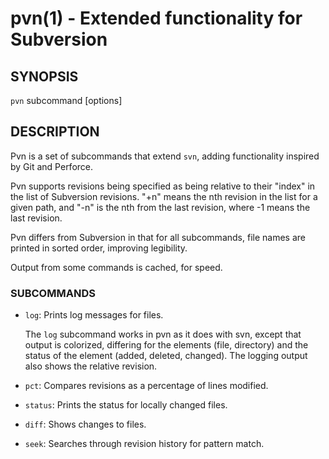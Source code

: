 pvn(1) - Extended functionality for Subversion
==============================================

## SYNOPSIS

`pvn` subcommand [options] <files>

## DESCRIPTION

Pvn is a set of subcommands that extend `svn`, adding functionality inspired by
Git and Perforce.

Pvn supports revisions being specified as being relative to their "index" in the
list of Subversion revisions. "+n" means the nth revision in the list for a
given path, and "-n" is the nth from the last revision, where -1 means the last
revision.

Pvn differs from Subversion in that for all subcommands, file names are printed
in sorted order, improving legibility.

Output from some commands is cached, for speed.

### SUBCOMMANDS

  * `log`:
    Prints log messages for files.

    The `log` subcommand works in pvn as it does with svn, except that output is
    colorized, differing for the elements (file, directory) and the status of
    the element (added, deleted, changed). The logging output also shows the
    relative revision.

  * `pct`:
    Compares revisions as a percentage of lines modified.

  * `status`:
    Prints the status for locally changed files.

  * `diff`:
    Shows changes to files.

  * `seek`:
    Searches through revision history for pattern match.
